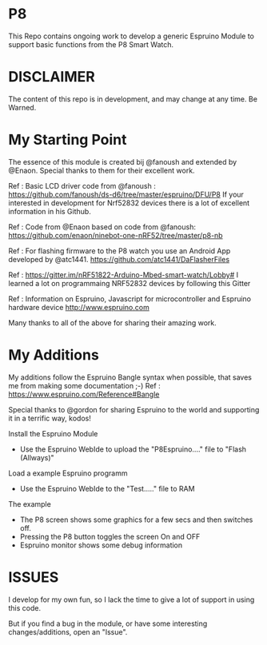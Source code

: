 # P8


This Repo contains ongoing work to develop a generic Espruino Module to support basic functions from the P8 Smart Watch.


DISCLAIMER
===========
The content of this repo is in development, and may change at any time. Be Warned.

My Starting Point
==================
The essence of this module is created bij @fanoush and extended by @Enaon.
Special thanks to them for their excellent work.

Ref : Basic LCD driver code from @fanoush :
https://github.com/fanoush/ds-d6/tree/master/espruino/DFU/P8
If your interested in development for Nrf52832 devices there is a lot of excellent information in his Github.

Ref : Code from @Enaon based on code from @fanoush:
https://github.com/enaon/ninebot-one-nRF52/tree/master/p8-nb

Ref : For flashing firmware to the P8 watch you use an Android App developed by @atc1441.
https://github.com/atc1441/DaFlasherFiles

Ref : https://gitter.im/nRF51822-Arduino-Mbed-smart-watch/Lobby#
I learned a lot on programmaing NRF52832 devices by following this Gitter

Ref : Information on Espruino, Javascript for microcontroller and Espruino hardware device
http://www.espruino.com

Many thanks to all of the above for sharing their amazing work.

My Additions
=============
My additions follow the Espruino Bangle syntax when possible, that saves me from making some documentation ;-)
Ref : https://www.espruino.com/Reference#Bangle

Special thanks to @gordon for sharing Espruino to the world and supporting it in a terrific way, kodos!

Install the Espruino Module
- Use the Espruino WebIde to upload the "P8Espruino...." file to "Flash (Allways)"

Load a example Espruino programm
- Use the Espruino WebIde to the "Test....." file to RAM

The example
- The P8 screen shows some graphics for a few secs and then switches off.
- Pressing the P8 button toggles the screen On and OFF
- Espruino monitor shows some debug information

ISSUES
=======
I develop for my own fun, so I lack the time to give a lot of support in using this code.

But if you find a bug in the module, or have some interesting changes/additions, open an "Issue".
